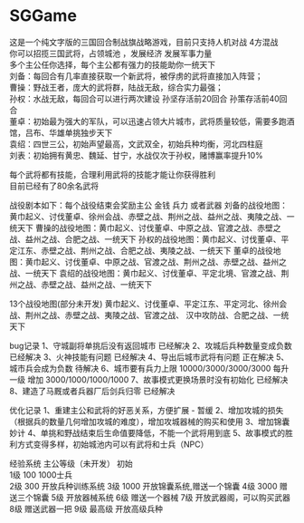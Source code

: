 # SGGame

这是一个纯文字版的三国回合制战旗战略游戏，目前只支持人机对战 4方混战<br>
你可以招揽三国武将，占领城池 ，发展经济 发展军事力量<br>
多个主公任你选择，每个主公都有强力的技能助你一统天下<br>
刘备：每回合有几率直接获取一个新武将，被俘虏的武将直接加入阵营；<br>
曹操：野战王者，庞大的武将群，陆战无敌，综合实力最强；<br>
孙权：水战无敌，每回合可以进行两次建设 孙坚存活前20回合 孙策存活前40回合<br>
董卓：初始最为强大的军队，可以迅速占领大片城市，武将质量较低，需要多跑酒馆，吕布、华雄单挑独步天下<br>
袁绍：四世三公，初始声望最高，文武双全，初始兵种均衡，河北四柱庭<br>
刘表：初始拥有黄忠、魏延、甘宁，水战仅次于孙权，赌博赢率提升10%<br>


每个武将都有技能，合理利用武将的技能才能让你获得胜利<br>
目前已经有了80余名武将<br>

战役剧本如下：每个战役结束会奖励主公 金钱 兵力 或者武器
刘备的战役地图：黄巾起义、讨伐董卓、徐州会战、赤壁之战、荆州之战、益州之战、夷陵之战、一统天下
曹操的战役地图：黄巾起义、讨伐董卓、中原之战、官渡之战、赤壁之战、益州之战、合肥之战、一统天下
孙权的战役地图：黄巾起义、讨伐董卓、平定江东、赤壁之战、荆州之战、合肥之战、夷陵之战、一统天下
董卓的战役地图：黄巾起义、讨伐董卓、中原之战、官渡之战、荆州之战、赤壁之战、益州之战、一统天下
袁绍的战役地图：黄巾起义、讨伐董卓、平定北境、官渡之战、荆州之战、赤壁之战、益州之战、一统天下

13个战役地图(部分未开发)
黄巾起义、讨伐董卓、平定江东、平定河北、徐州会战、荆州之战、赤壁之战、夷陵之战、官渡之战、
汉中攻防战、合肥之战、一统天下


bug记录
1、守城副将单挑后没有返回城市 已经解决
2、攻城后兵种数量变成负数  已经解决
3、火神技能有问题 已经解决
4、导出后城市武将有问题  正在解决
5、城市兵会成为负数  待解决
6、城市要有兵力上限  10000/3000/3000/3000  每升一级 增加  3000/1000/1000/1000
7、故事模式更换场景时没有初始化 已经解决
8、建造了马厩或者兵器厂后剑兵归零 已经解决

优化记录
1、重建主公和武将的好恶关系，方便扩展 - 暂缓
2、增加攻城的损失（根据兵的数量几何增加攻城的难度），增加攻城器械的购买和使用
3、增加锦囊妙计
4、单挑和野战结束后生命值要降低，不能一个武将用到底
5、故事模式的胜利方式变得多样，初始城池内可以有武将和士兵（NPC）

经验系统  主公等级（未开发）
初始  
     1级   100   1000士兵   
     2级   300   开放兵种训练系统
     3级   1000  开放锦囊系统,赠送一个锦囊
     4级   3000  赠送三个锦囊
     5级   开放器械系统
     6级   赠送一个器械
     7级   开放武器阁，可以购买武器
     8级   赠送武器一把
     9级   最高级 开放高级兵种
      